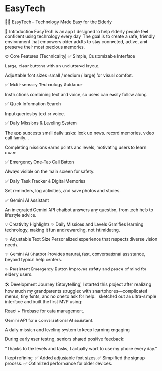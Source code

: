 # EasyTech

🧓📱 EasyTech – Technology Made Easy for the Elderly

🌿 Introduction
EasyTech is an app I designed to help elderly people feel confident using technology every day.
The goal is to create a safe, friendly environment that empowers older adults to stay connected, active, and preserve their most precious memories.

⚙️ Core Features (Technicality)
✅ Simple, Customizable Interface

Large, clear buttons with an uncluttered layout.

Adjustable font sizes (small / medium / large) for visual comfort.

✅ Multi-sensory Technology Guidance

Instructions combining text and voice, so users can easily follow along.

✅ Quick Information Search

Input queries by text or voice.

✅ Daily Missions & Leveling System

The app suggests small daily tasks: look up news, record memories, video call family...

Completing missions earns points and levels, motivating users to learn more.

✅ Emergency One-Tap Call Button

Always visible on the main screen for safety.

✅ Daily Task Tracker & Digital Memories

Set reminders, log activities, and save photos and stories.

✅ Gemini AI Assistant

An integrated Gemini API chatbot answers any question, from tech help to lifestyle advice.

💡 Creativity Highlights
✨ Daily Missions and Levels
Gamifies learning technology, making it fun and rewarding, not intimidating.

✨ Adjustable Text Size
Personalized experience that respects diverse vision needs.

✨ Gemini AI Chatbot
Provides natural, fast, conversational assistance, beyond typical help centers.

✨ Persistent Emergency Button
Improves safety and peace of mind for elderly users.

🛠️ Development Journey (Storytelling)
I started this project after realizing how much my grandparents struggled with smartphones—complicated menus, tiny fonts, and no one to ask for help.
I sketched out an ultra-simple interface and built the first MVP using:

React + Firebase for data management.

Gemini API for a conversational AI assistant.

A daily mission and leveling system to keep learning engaging.

During early user testing, seniors shared positive feedback:

“Thanks to the levels and tasks, I actually want to use my phone every day.”

I kept refining:
✅ Added adjustable font sizes.
✅ Simplified the signup process.
✅ Optimized performance for older devices.
